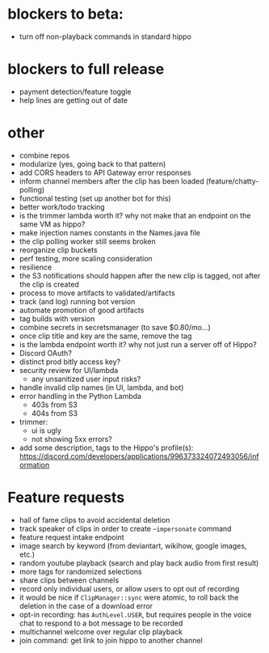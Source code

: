 # blockers to beta:
  * turn off non-playback commands in standard hippo

# blockers to full release
  * payment detection/feature toggle
  * help lines are getting out of date

# other
  * combine repos
  * modularize (yes, going back to that pattern)
  * add CORS headers to API Gateway error responses
  * inform channel members after the clip has been loaded (feature/chatty-polling)
  * functional testing (set up another bot for this)
  * better work/todo tracking
  * is the trimmer lambda worth it? why not make that an endpoint on the same VM as hippo?
  * make injection names constants in the Names.java file
  * the clip polling worker still seems broken
  * reorganize clip buckets
  * perf testing, more scaling consideration
  * resilience
  * the S3 notifications should happen after the new clip is tagged, not after the clip is created
  * process to move artifacts to validated/artifacts
  * track (and log) running bot version
  * automate promotion of good artifacts
  * tag builds with version
  * combine secrets in secretsmanager (to save $0.80/mo...)
  * once clip title and key are the same, remove the tag
  * is the lambda endpoint worth it? why not just run a server off of Hippo?
  * Discord OAuth?
  * distinct prod bitly access key?
  * security review for UI/lambda
    * any unsanitized user input risks?
  * handle invalid clip names (in UI, lambda, and bot)
  * error handling in the Python Lambda
    * 403s from S3
    * 404s from S3
  * trimmer:
    * ui is ugly
    * not showing 5xx errors?
  * add some description, tags to the Hippo's profile(s): https://discord.com/developers/applications/996373324072493056/information

# Feature requests
  * hall of fame clips to avoid accidental deletion
  * track speaker of clips in order to create `~impersonate` command
  * feature request intake endpoint
  * image search by keyword (from deviantart, wikihow, google images, etc.)
  * random youtube playback (search and play back audio from first result)
  * more tags for randomized selections
  * share clips between channels
  * record only individual users, or allow users to opt out of recording
  * it would be nice if `ClipManager::sync` were atomic, to roll back the deletion in the case of a download error
  * opt-in recording: has `AuthLevel.USER`, but requires people in the voice chat to respond to a bot message to be recorded
  * multichannel welcome over regular clip playback
  * join command: get link to join hippo to another channel
